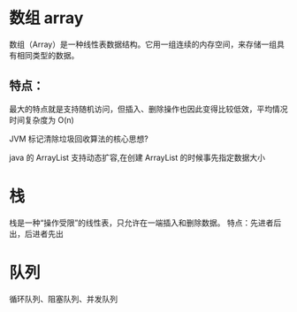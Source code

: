 # 数组  array
数组（Array）是一种线性表数据结构。它用一组连续的内存空间，来存储一组具有相同类型的数据。

## 特点：
最大的特点就是支持随机访问，但插入、删除操作也因此变得比较低效，平均情况时间复杂度为 O(n)

JVM 标记清除垃圾回收算法的核心思想?

java 的 ArrayList 支持动态扩容,在创建 ArrayList 的时候事先指定数据大小

# 栈
栈是一种“操作受限”的线性表，只允许在一端插入和删除数据。
特点：先进者后出，后进者先出

# 队列

循环队列、阻塞队列、并发队列
